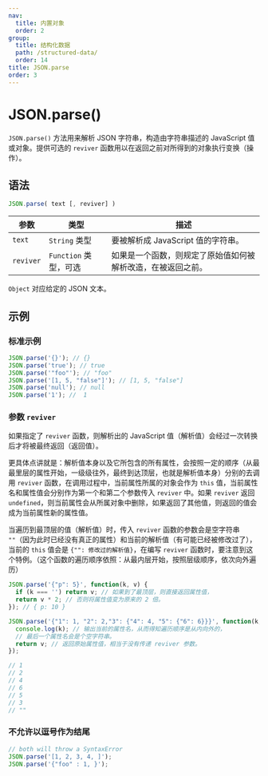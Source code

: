 ```yaml
---
nav:
  title: 内置对象
  order: 2
group:
  title: 结构化数据
  path: /structured-data/
  order: 14
title: JSON.parse
order: 3
---
```


# JSON.parse()

`JSON.parse()` 方法用来解析 JSON 字符串，构造由字符串描述的 JavaScript 值或对象。提供可选的 `reviver` 函数用以在返回之前对所得到的对象执行变换（操作）。

## 语法

```javascript
JSON.parse( text [, reviver] )
```

| 参数      | 类型                  | 描述                                                         |
| --------- | --------------------- | ------------------------------------------------------------ |
| `text`    | `String` 类型         | 要被解析成 JavaScript 值的字符串。                           |
| `reviver` | `Function` 类型，可选 | 如果是一个函数，则规定了原始值如何被解析改造，在被返回之前。 |

`Object` 对应给定的 JSON 文本。

## 示例

### 标准示例

```javascript
JSON.parse('{}'); // {}
JSON.parse('true'); // true
JSON.parse('"foo"'); // "foo"
JSON.parse('[1, 5, "false"]'); // [1, 5, "false"]
JSON.parse('null'); // null
JSON.parse('1'); //  1
```

### 参数 `reviver`

如果指定了 `reviver` 函数，则解析出的 JavaScript 值（解析值）会经过一次转换后才将被最终返回（返回值）。

更具体点讲就是：解析值本身以及它所包含的所有属性，会按照一定的顺序（从最最里层的属性开始，一级级往外，最终到达顶层，也就是解析值本身）分别的去调用 `reviver` 函数，在调用过程中，当前属性所属的对象会作为 `this` 值，当前属性名和属性值会分别作为第一个和第二个参数传入 `reviver` 中。如果 `reviver` 返回 `undefined`，则当前属性会从所属对象中删除，如果返回了其他值，则返回的值会成为当前属性新的属性值。

当遍历到最顶层的值（解析值）时，传入 `reviver` 函数的参数会是空字符串 `""`（因为此时已经没有真正的属性）和当前的解析值（有可能已经被修改过了），当前的 `this` 值会是 `{"": 修改过的解析值}`，在编写 `reviver` 函数时，要注意到这个特例。（这个函数的遍历顺序依照：从最内层开始，按照层级顺序，依次向外遍历）

```javascript
JSON.parse('{"p": 5}', function(k, v) {
  if (k === '') return v; // 如果到了最顶层，则直接返回属性值，
  return v * 2; // 否则将属性值变为原来的 2 倍。
}); // { p: 10 }

JSON.parse('{"1": 1, "2": 2,"3": {"4": 4, "5": {"6": 6}}}', function(k, v) {
  console.log(k); // 输出当前的属性名，从而得知遍历顺序是从内向外的，
  // 最后一个属性名会是个空字符串。
  return v; // 返回原始属性值，相当于没有传递 reviver 参数。
});

// 1
// 2
// 4
// 6
// 5
// 3
// ""
```

### 不允许以逗号作为结尾

```javascript
// both will throw a SyntaxError
JSON.parse('[1, 2, 3, 4, ]');
JSON.parse('{"foo" : 1, }');
```
